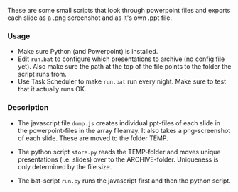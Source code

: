 These are some small scripts that look through powerpoint files and exports each slide as a .png screenshot and as it's own .ppt file.

### Usage

* Make sure Python (and Powerpoint) is installed.
* Edit `run.bat` to configure which presentations to archive (no config file yet).
  Also make sure the path at the top of the file points to the folder the script runs from.
* Use Task Scheduler to make `run.bat` run every night. Make sure to test that it actually runs OK.

### Description

* The javascript file `dump.js` creates individual ppt-files of each slide in the powerpoint-files in the array filearray.
It also takes a png-screenshot of each slide. These are moved to the folder TEMP.

* The python script `store.py` reads the TEMP-folder and moves unique presentations (i.e. slides) over to the ARCHIVE-folder.
Uniqueness is only determined by the file size.

* The bat-script `run.py` runs the javascript first and then the python script.
